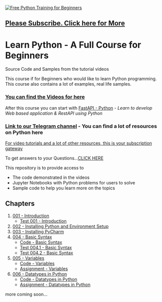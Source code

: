[![Free Python Training for Beginners](https://github.com/ignani/LearnPython/blob/master/Free%20Python.PNG)](https://www.youtube.com/c/Ignani?sub_confirmation=1)
## [Please Subscribe. Click here for More](https://www.youtube.com/c/Ignani?sub_confirmation=1)

# Learn Python - A Full Course for Beginners
Source Code and Samples from the tutorial videos

This course if for Beginners who would like to learn Python programming. This course also contains a lot of examples, real life samples.

### [You can find the Videos for here ](https://www.youtube.com/playlist?list=PL5gdMNl42qyn7CjNCnsV7CuQ6S-I9eKJY)

After this course you can start with [FastAPI - Python](https://www.youtube.com/playlist?list=PL5gdMNl42qynpY-o43Jk3evfxEKSts3HS) - *Learn to develop Web based application & RestAPI using Python*

### [Link to our Telegram channel](https://t.me/python_resources_iGnani) - You can find a lot of resources on Python here

[For video tutorials and a lot of other resources, this is your subscription gateway](https://www.youtube.com/c/Ignani?sub_confirmation=1)

To get answers to your Questions...[CLICK HERE](https://t.me/joinchat/Ncab1Em63w9djddKcyfwzg)

This repository is to provide access to 
* The code demonstrated in the videos
* Jupyter Notebooks with Python problems for users to solve
* Sample code to help you learn more on the topics

## Chapters
1. [001 - Introduction](https://youtu.be/-F1Maa3PWc0)
   * [Test 001 - Introduction](http://bit.ly/2PzjFqu)
2. [002 - Installing Python and Environment Setup](https://youtu.be/KuMqkKWBexY)
3. [003 - Installing PyCharm](https://youtu.be/LwjxKnuI4Po)
4. [004 - Basic Syntax](https://youtu.be/vbM6WeqMh74)
   * [Code - Basic Syntax](../master/Tutorial%20Code/004_BasicSyntax.ipynb)
   * [Test 004.1 - Basic Syntax](http://bit.ly/2LWLkQU)
   * [Test 004.2 - Basic Syntax](http://bit.ly/36H1lTb)
5. [005 - Variables](https://youtu.be/420iQbWOAuY)
   * [Code - Variables](../master/Tutorial%20Code/005_VariablesInPython.ipynb)
   * [Assignment - Variables](../master/Tutorial%20Code/005_Variables_Assignment.ipynb)
6. [006 - Datatypes in Python](https://youtu.be/eFGeIpZPtBk)
   * [Code - Datatypes in Python](../master/Tutorial%20Code/006_DataTypesInPython.ipynb)
   * [Assignment - Datatypes in Python](../master/Tutorial%20Code/006_DataTypes_Assignment.ipynb)

more coming soon...
